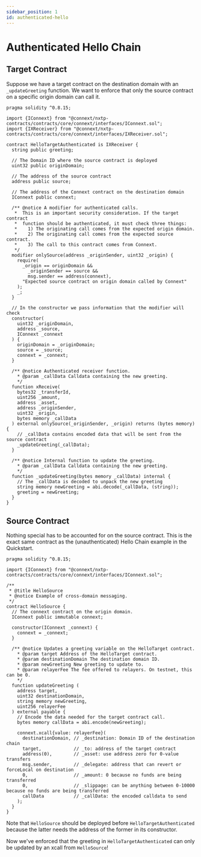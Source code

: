 ```yaml
---
sidebar_position: 1
id: authenticated-hello
---
```


# Authenticated Hello Chain

## Target Contract

Suppose we have a target contract on the destination domain with an `_updateGreeting` function. We want to enforce that only the source contract on a specific origin domain can call it.

```solidity
pragma solidity ^0.8.15;

import {IConnext} from "@connext/nxtp-contracts/contracts/core/connext/interfaces/IConnext.sol";
import {IXReceiver} from "@connext/nxtp-contracts/contracts/core/connext/interfaces/IXReceiver.sol";

contract HelloTargetAuthenticated is IXReceiver {
  string public greeting;

  // The Domain ID where the source contract is deployed
  uint32 public originDomain;

  // The address of the source contract
  address public source;

  // The address of the Connext contract on the destination domain
  IConnext public connext;

  /** @notice A modifier for authenticated calls.
   *  This is an important security consideration. If the target contract
   *  function should be authenticated, it must check three things:
   *    1) The originating call comes from the expected origin domain.
   *    2) The originating call comes from the expected source contract.
   *    3) The call to this contract comes from Connext.
   */
  modifier onlySource(address _originSender, uint32 _origin) {
    require(
      _origin == originDomain &&
        _originSender == source &&
        msg.sender == address(connext),
      "Expected source contract on origin domain called by Connext"
    );
    _;
  }

  // In the constructor we pass information that the modifier will check
  constructor(
    uint32 _originDomain,
    address _source,
    IConnext _connext
  ) {
    originDomain = _originDomain;
    source = _source;
    connext = _connext;
  }

  /** @notice Authenticated receiver function.
    * @param _callData Calldata containing the new greeting.
    */
  function xReceive(
    bytes32 _transferId,
    uint256 _amount,
    address _asset,
    address _originSender,
    uint32 _origin,
    bytes memory _callData
  ) external onlySource(_originSender, _origin) returns (bytes memory) {
    // _callData contains encoded data that will be sent from the source contract
    _updateGreeting(_callData);
  }

  /** @notice Internal function to update the greeting.
    * @param _callData Calldata containing the new greeting.
    */
  function _updateGreeting(bytes memory _callData) internal {
    // The _callData is decoded to unpack the new greeting 
    string memory newGreeting = abi.decode(_callData, (string));
    greeting = newGreeting;
  }
}
```

## Source Contract

Nothing special has to be accounted for on the source contract. This is the exact same contract as the (unauthenticated) Hello Chain example in the Quickstart.

```solidity showLineNumbers
pragma solidity ^0.8.15;

import {IConnext} from "@connext/nxtp-contracts/contracts/core/connext/interfaces/IConnext.sol";

/**
 * @title HelloSource
 * @notice Example of cross-domain messaging.
 */
contract HelloSource {
  // The connext contract on the origin domain.
  IConnext public immutable connext;

  constructor(IConnext _connext) {
    connext = _connext;
  }

  /** @notice Updates a greeting variable on the HelloTarget contract.
    * @param target Address of the HelloTarget contract.
    * @param destinationDomain The destination domain ID.
    * @param newGreeting New greeting to update to.
    * @param relayerFee The fee offered to relayers. On testnet, this can be 0.
    */
  function updateGreeting (
    address target, 
    uint32 destinationDomain,
    string memory newGreeting,
    uint256 relayerFee
  ) external payable {
    // Encode the data needed for the target contract call.
    bytes memory callData = abi.encode(newGreeting);

    connext.xcall{value: relayerFee}(
      destinationDomain, // _destination: Domain ID of the destination chain
      target,            // _to: address of the target contract
      address(0),        // _asset: use address zero for 0-value transfers
      msg.sender,        // _delegate: address that can revert or forceLocal on destination
      0,                 // _amount: 0 because no funds are being transferred
      0,                 // _slippage: can be anything between 0-10000 because no funds are being transferred
      callData           // _callData: the encoded calldata to send
    );
  }
}
```

Note that `HelloSource` should be deployed before `HelloTargetAuthenticated` because the latter needs the address of the former in its constructor.

Now we've enforced that the greeting in `HelloTargetAuthenticated` can only be updated by an xcall from `HelloSource`!
